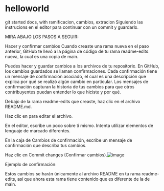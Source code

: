 # helloworld
git started docs, with ramificacion, cambios, extracion
Siguiendo las instrucions en el editor para continuar con un commit y guardarlo.

MIRA ABAJO LOS PASOS A SEGUIR:

Hacer y confirmar cambios
Cuando creaste una rama nueva en el paso anterior, GitHub te llevó a la página de código de tu rama readme-edits nueva, la cual es una copia de main.

Puedes hacer y guardar cambios a los archivos de tu repositorio. En GitHub, los cambios guardados se llaman confirmaciones. Cada confirmación tiene un mensaje de confirmación asociado, el cual es una descripción que explica por qué se realizó algún cambio en particular. Los mensajes de confirmación capturan la historia de tus cambios para que otros contribuyentes puedan entender lo que hiciste y por qué.

Debajo de la rama readme-edits que creaste, haz clic en el archivo README.md.

Haz clic en  para editar el archivo.

En el editor, escribe un poco sobre ti mismo. Intenta utilizar elementos de lenguaje de marcado diferentes.

En la caja de Cambios de confirmación, escribe un mensaje de confirmación que describa tus cambios.

Haz clic en Commit changes (Confirmar cambios).![image](https://user-images.githubusercontent.com/105137472/167287426-3c961e3c-0f81-4242-bede-b713e8091bd0.png)


Ejemplo de confirmación

Estos cambios se harán únicamente al archivo README en tu rama readme-edits, así que ahora esta rama tiene contenido que es diferente de la de main.
